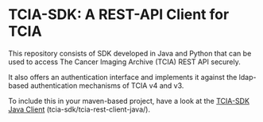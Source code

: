 TCIA-SDK: A REST-API Client for TCIA
=====================================

This repository consists of SDK developed in Java and Python that can be used to access The Cancer Imaging Archive (TCIA) REST API securely. 

It also offers an authentication interface and implements it against the ldap-based authentication mechanisms of TCIA v4 and v3.

To include this in your maven-based project, have a look at the [TCIA-SDK Java Client](https://github.com/sharmalab/tcia-sdk/tree/dev/tcia-rest-client-java) (tcia-sdk/tcia-rest-client-java/).
